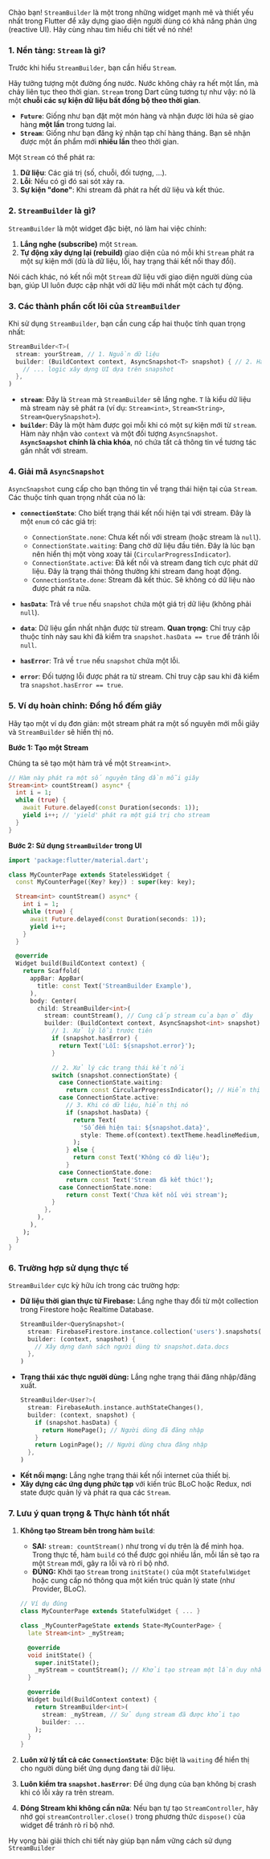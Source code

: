 Chào bạn! `StreamBuilder` là một trong những widget mạnh mẽ và thiết yếu nhất trong Flutter để xây dựng giao diện người dùng có khả năng phản ứng (reactive UI). Hãy cùng nhau tìm hiểu chi tiết về nó nhé!

### 1. Nền tảng: `Stream` là gì?

Trước khi hiểu `StreamBuilder`, bạn cần hiểu `Stream`.

Hãy tưởng tượng một đường ống nước. Nước không chảy ra hết một lần, mà chảy liên tục theo thời gian. `Stream` trong Dart cũng tương tự như vậy: nó là một **chuỗi các sự kiện dữ liệu bất đồng bộ theo thời gian**.

*   **`Future`**: Giống như bạn đặt một món hàng và nhận được lời hứa sẽ giao hàng **một lần** trong tương lai.
*   **`Stream`**: Giống như bạn đăng ký nhận tạp chí hàng tháng. Bạn sẽ nhận được một ấn phẩm mới **nhiều lần** theo thời gian.

Một `Stream` có thể phát ra:
1.  **Dữ liệu**: Các giá trị (số, chuỗi, đối tượng, ...).
2.  **Lỗi**: Nếu có gì đó sai sót xảy ra.
3.  **Sự kiện "done"**: Khi stream đã phát ra hết dữ liệu và kết thúc.

### 2. `StreamBuilder` là gì?

`StreamBuilder` là một widget đặc biệt, nó làm hai việc chính:
1.  **Lắng nghe (subscribe)** một `Stream`.
2.  **Tự động xây dựng lại (rebuild)** giao diện của nó mỗi khi `Stream` phát ra một sự kiện mới (dù là dữ liệu, lỗi, hay trạng thái kết nối thay đổi).

Nói cách khác, nó kết nối một `Stream` dữ liệu với giao diện người dùng của bạn, giúp UI luôn được cập nhật với dữ liệu mới nhất một cách tự động.

### 3. Các thành phần cốt lõi của `StreamBuilder`

Khi sử dụng `StreamBuilder`, bạn cần cung cấp hai thuộc tính quan trọng nhất:

```dart
StreamBuilder<T>(
  stream: yourStream, // 1. Nguồn dữ liệu
  builder: (BuildContext context, AsyncSnapshot<T> snapshot) { // 2. Hàm để xây dựng UI
    // ... logic xây dựng UI dựa trên snapshot
  },
)
```

*   **`stream`**: Đây là `Stream` mà `StreamBuilder` sẽ lắng nghe. `T` là kiểu dữ liệu mà stream này sẽ phát ra (ví dụ: `Stream<int>`, `Stream<String>`, `Stream<QuerySnapshot>`).
*   **`builder`**: Đây là một hàm được gọi mỗi khi có một sự kiện mới từ `stream`. Hàm này nhận vào `context` và một đối tượng `AsyncSnapshot`. **`AsyncSnapshot` chính là chìa khóa**, nó chứa tất cả thông tin về tương tác gần nhất với stream.

### 4. Giải mã `AsyncSnapshot`

`AsyncSnapshot` cung cấp cho bạn thông tin về trạng thái hiện tại của `Stream`. Các thuộc tính quan trọng nhất của nó là:

*   **`connectionState`**: Cho biết trạng thái kết nối hiện tại với stream. Đây là một `enum` có các giá trị:
    *   `ConnectionState.none`: Chưa kết nối với stream (hoặc stream là `null`).
    *   `ConnectionState.waiting`: Đang chờ dữ liệu đầu tiên. Đây là lúc bạn nên hiển thị một vòng xoay tải (`CircularProgressIndicator`).
    *   `ConnectionState.active`: Đã kết nối và stream đang tích cực phát dữ liệu. Đây là trạng thái thông thường khi stream đang hoạt động.
    *   `ConnectionState.done`: Stream đã kết thúc. Sẽ không có dữ liệu nào được phát ra nữa.

*   **`hasData`**: Trả về `true` nếu `snapshot` chứa một giá trị dữ liệu (không phải `null`).
*   **`data`**: Dữ liệu gần nhất nhận được từ stream. **Quan trọng:** Chỉ truy cập thuộc tính này sau khi đã kiểm tra `snapshot.hasData == true` để tránh lỗi `null`.

*   **`hasError`**: Trả về `true` nếu `snapshot` chứa một lỗi.
*   **`error`**: Đối tượng lỗi được phát ra từ stream. Chỉ truy cập sau khi đã kiểm tra `snapshot.hasError == true`.

### 5. Ví dụ hoàn chỉnh: Đồng hồ đếm giây

Hãy tạo một ví dụ đơn giản: một stream phát ra một số nguyên mới mỗi giây và `StreamBuilder` sẽ hiển thị nó.

**Bước 1: Tạo một Stream**

Chúng ta sẽ tạo một hàm trả về một `Stream<int>`.

```dart
// Hàm này phát ra một số nguyên tăng dần mỗi giây
Stream<int> countStream() async* {
  int i = 1;
  while (true) {
    await Future.delayed(const Duration(seconds: 1));
    yield i++; // 'yield' phát ra một giá trị cho stream
  }
}
```

**Bước 2: Sử dụng `StreamBuilder` trong UI**

```dart
import 'package:flutter/material.dart';

class MyCounterPage extends StatelessWidget {
  const MyCounterPage({Key? key}) : super(key: key);

  Stream<int> countStream() async* {
    int i = 1;
    while (true) {
      await Future.delayed(const Duration(seconds: 1));
      yield i++;
    }
  }

  @override
  Widget build(BuildContext context) {
    return Scaffold(
      appBar: AppBar(
        title: const Text('StreamBuilder Example'),
      ),
      body: Center(
        child: StreamBuilder<int>(
          stream: countStream(), // Cung cấp stream của bạn ở đây
          builder: (BuildContext context, AsyncSnapshot<int> snapshot) {
            // 1. Xử lý lỗi trước tiên
            if (snapshot.hasError) {
              return Text('Lỗi: ${snapshot.error}');
            }

            // 2. Xử lý các trạng thái kết nối
            switch (snapshot.connectionState) {
              case ConnectionState.waiting:
                return const CircularProgressIndicator(); // Hiển thị loading khi đang chờ
              case ConnectionState.active:
                // 3. Khi có dữ liệu, hiển thị nó
                if (snapshot.hasData) {
                  return Text(
                    'Số đếm hiện tại: ${snapshot.data}',
                    style: Theme.of(context).textTheme.headlineMedium,
                  );
                } else {
                  return const Text('Không có dữ liệu');
                }
              case ConnectionState.done:
                return const Text('Stream đã kết thúc!');
              case ConnectionState.none:
                return const Text('Chưa kết nối với stream');
            }
          },
        ),
      ),
    );
  }
}
```

### 6. Trường hợp sử dụng thực tế

`StreamBuilder` cực kỳ hữu ích trong các trường hợp:
*   **Dữ liệu thời gian thực từ Firebase:** Lắng nghe thay đổi từ một collection trong Firestore hoặc Realtime Database.
    ```dart
    StreamBuilder<QuerySnapshot>(
      stream: FirebaseFirestore.instance.collection('users').snapshots(),
      builder: (context, snapshot) {
        // Xây dựng danh sách người dùng từ snapshot.data.docs
      },
    )
    ```
*   **Trạng thái xác thực người dùng:** Lắng nghe trạng thái đăng nhập/đăng xuất.
    ```dart
    StreamBuilder<User?>(
      stream: FirebaseAuth.instance.authStateChanges(),
      builder: (context, snapshot) {
        if (snapshot.hasData) {
          return HomePage(); // Người dùng đã đăng nhập
        }
        return LoginPage(); // Người dùng chưa đăng nhập
      },
    )
    ```
*   **Kết nối mạng:** Lắng nghe trạng thái kết nối internet của thiết bị.
*   **Xây dựng các ứng dụng phức tạp** với kiến trúc BLoC hoặc Redux, nơi state được quản lý và phát ra qua các `Stream`.

### 7. Lưu ý quan trọng & Thực hành tốt nhất

1.  **Không tạo Stream bên trong hàm `build`**:
    *   **SAI:** `stream: countStream()` như trong ví dụ trên là để minh họa. Trong thực tế, hàm `build` có thể được gọi nhiều lần, mỗi lần sẽ tạo ra một `Stream` mới, gây ra lỗi và rò rỉ bộ nhớ.
    *   **ĐÚNG:** Khởi tạo `Stream` trong `initState()` của một `StatefulWidget` hoặc cung cấp nó thông qua một kiến trúc quản lý state (như Provider, BLoC).

    ```dart
    // Ví dụ đúng
    class MyCounterPage extends StatefulWidget { ... }

    class _MyCounterPageState extends State<MyCounterPage> {
      late Stream<int> _myStream;

      @override
      void initState() {
        super.initState();
        _myStream = countStream(); // Khởi tạo stream một lần duy nhất
      }

      @override
      Widget build(BuildContext context) {
        return StreamBuilder<int>(
          stream: _myStream, // Sử dụng stream đã được khởi tạo
          builder: ...
        );
      }
    }
    ```

2.  **Luôn xử lý tất cả các `ConnectionState`**: Đặc biệt là `waiting` để hiển thị cho người dùng biết ứng dụng đang tải dữ liệu.
3.  **Luôn kiểm tra `snapshot.hasError`**: Để ứng dụng của bạn không bị crash khi có lỗi xảy ra trên stream.
4.  **Đóng Stream khi không cần nữa**: Nếu bạn tự tạo `StreamController`, hãy nhớ gọi `streamController.close()` trong phương thức `dispose()` của widget để tránh rò rỉ bộ nhớ.

Hy vọng bài giải thích chi tiết này giúp bạn nắm vững cách sử dụng `StreamBuilder`
